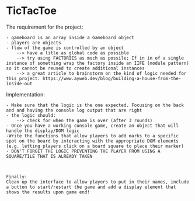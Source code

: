 # TicTacToe

The requirement for the project: 

    - gameboard is an array inside a Gameboard object
    - players are objects 
    - flow of the game is controlled by an object 
        --> have a litle as global code as possible 
        --> try using FACTORIES as much as possile; If in in of a single instance of something wrap the factory inside an IIFE (module pattern) so it cannot be reused to create additional instances
        --> a great article to brainstorm on the kind of logic needed for this project: https://www.ayweb.dev/blog/building-a-house-from-the-inside-out


Implementation: 

    - Make sure that the logic is the one expected. Focusing on the back and and having the console log output that are right 
    - the logic should: 
        --> check for when the game is over (after 3 rounds)
    - Once you have a working console game, create an object that will handle the display/DOM logic
    -Write the functions that allow players to add marks to a specific spot on the board by interacting with the appropriate DOM elements (e.g. letting players click on a board square to place their marker)
    - DON'T FORGET THE LOGIC PREVENTING THE PLAYER FROM USING A SQUARE/TILE THAT IS ALREADY TAKEN



    Finally: 
    Clean up the interface to allow players to put in their names, include a button to start/restart the game and add a display element that shows the results upon game end!
